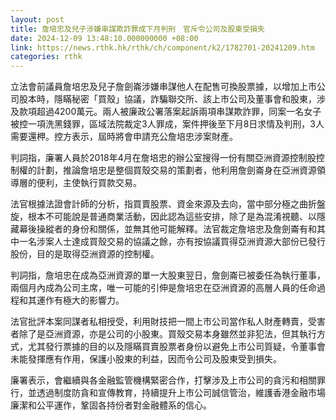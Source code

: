 ```yaml
---
layout: post
title: 詹培忠及兒子涉嫌串謀欺詐罪成下月判刑　官斥令公司及股東受損失
date: 2024-12-09 13:48:10.000000000 +08:00
link: https://news.rthk.hk/rthk/ch/component/k2/1782701-20241209.htm
categories: rthk
---
```


立法會前議員詹培忠及兒子詹劍崙涉嫌串謀他人在配售可換股票據，以增加上市公司股本時，隱瞞秘密「買殼」協議，詐騙聯交所、該上市公司及董事會和股東，涉及款項超過4200萬元。兩人被廉政公署落案起訴兩項串謀欺詐罪，同案一名女子被控一項洗黑錢罪，區域法院裁定3人罪成，案件押後至下月8日求情及判刑，3人需要還柙。控方表示，屆時將會申請充公詹培忠涉案財產。

判詞指，廉署人員於2018年4月在詹培忠的辦公室搜得一份有關亞洲資源控制股控制權的計劃，推論詹培忠是整個買殼交易的策劃者，他利用詹劍崙身在亞洲資源領導層的便利，主使執行買款交易。

法官根據法證會計師的分析，指買賣股票、資金來源及去向，當中部分極之曲折盤旋，根本不可能說是普通商業活動，因此認為這些安排，除了是為混淆視聽、以隱藏幕後操縱者的身份和關係，並無其他可能解釋。法官裁定詹培忠及詹劍崙有和其中一名涉案人士達成買殼交易的協議之餘，亦有按協議買得亞洲資源大部份已發行股份，目的是取得亞洲資源的控制權。

判詞指，詹培忠在成為亞洲資源的單一大股東翌日，詹劍崙已被委任為執行董事，兩個月內成為公司主席，唯一可能的引伸是詹培忠在亞洲資源的高層人員的任命過程和其運作有極大的影響力。

法官批評本案同謀者私相授受，利用財技把一間上市公司當作私人財產轉賣，受害者除了是亞洲資源，亦是公司的小股東。買殼交易本身雖然並非犯法，但其執行方式，尤其發行票據的目的以及隱瞞買賣股票者身份以避免上市公司質疑，令董事會未能發揮應有作用，保護小股東的利益，因而令公司及股東受到損失。

廉署表示，會繼續與各金融監管機構緊密合作，打擊涉及上市公司的貪污和相關罪行，並透過制度防貪和宣傳教育，持續提升上市公司誠信管治，維護香港金融市場廉潔和公平運作，鞏固各持份者對金融體系的信心。
